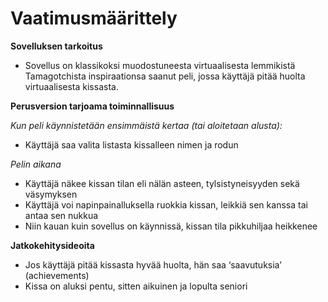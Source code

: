 # Vaatimusmäärittely

**Sovelluksen tarkoitus**

* Sovellus on klassikoksi muodostuneesta virtuaalisesta lemmikistä Tamagotchista inspiraationsa saanut peli, jossa käyttäjä pitää huolta virtuaalisesta kissasta. 

**Perusversion tarjoama toiminnallisuus**

*Kun peli käynnistetään ensimmäistä kertaa (tai aloitetaan alusta):*

* Käyttäjä saa valita listasta kissalleen nimen ja rodun

*Pelin aikana*

* Käyttäjä näkee kissan tilan eli nälän asteen, tylsistyneisyyden sekä väsymyksen
* Käyttäjä voi napinpainalluksella ruokkia kissan, leikkiä sen kanssa tai antaa sen nukkua
* Niin kauan kuin sovellus on käynnissä, kissan tila pikkuhiljaa heikkenee

**Jatkokehitysideoita**

* Jos käyttäjä pitää kissasta hyvää huolta, hän saa ‘saavutuksia’ (achievements)
* Kissa on aluksi pentu, sitten aikuinen ja lopulta seniori
